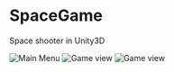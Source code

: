 # SpaceGame

Space shooter in Unity3D

![Main Menu](https://github.com/mariawavem/SpaceGame/main_menu.jpeg)
![Game view](https://github.com/mariawavem/SpaceGame/game.jpeg)
![Game view](https://github.com/mariawavem/SpaceGame/game2.jpeg)
